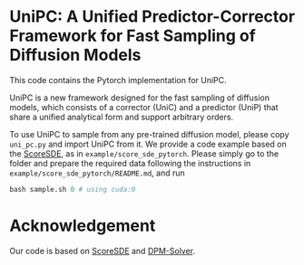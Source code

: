 # UniPC: A Unified Predictor-Corrector Framework for Fast Sampling of Diffusion Models

This code contains the Pytorch implementation for UniPC.


UniPC is a new framework designed for the fast sampling of diffusion models, which consists of a corrector (UniC) and a predictor (UniP) that share a unified analytical form and support arbitrary orders. 


To use UniPC to sample from any pre-trained diffusion model, please copy `uni_pc.py` and import UniPC from it. We provide a code example based on the [ScoreSDE](https://github.com/yang-song/score_sde), as in `example/score_sde_pytorch`. Please simply go to the folder and prepare the required data following the instructions in `example/score_sde_pytorch/README.md`, and run

```python
bash sample.sh 0 # using cuda:0
```

# Acknowledgement

Our code is based on [ScoreSDE](https://github.com/yang-song/score_sde) and [DPM-Solver](https://github.com/LuChengTHU/dpm-solver).
